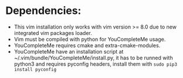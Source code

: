 # Dependencies: 
* This vim installation only works with vim version >= 8.0 due to new integrated vim packages loader.
* Vim must be compiled with python for YouCompleteMe usage.
* YouCompleteMe requires cmake and extra-cmake-modules.
* YouCompleteMe have an installation script at ~/.vim/bundle/YouCompleteMe/install.py, it has to be runned
with python3 and requires pyconfig headers, install them with ```sudo pip3 install pyconfig```
